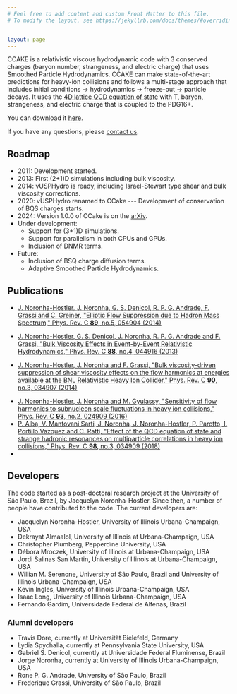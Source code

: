 ```yaml
---
# Feel free to add content and custom Front Matter to this file.
# To modify the layout, see https://jekyllrb.com/docs/themes/#overriding-theme-defaults


layout: page
---
```


CCAKE is a relativistic viscous hydrodynamic code with 3 conserved charges (baryon number, strangeness, and electric charge) that uses Smoothed Particle Hydrodynamics. CCAKE can make state-of-the-art predictions for heavy-ion collisions and follows a multi-stage approach that includes initial conditions -> hydrodynamics -> freeze-out -> particle decays.  It uses the [4D lattice QCD equation of state](https://zenodo.org/record//6829115/) with T, baryon, strangeness, and electric charge that is coupled to the PDG16+.

You can download it [here](https://github.com/the-nuclear-confectionery/CCAKE).

If you have any questions, please [contact us](mailto:jnorhos@illinois.edu).

## Roadmap

- 2011: Development started.
- 2013: First (2+1)D simulations including bulk viscosity.
- 2014: vUSPHydro is ready, including Israel-Stewart type shear and bulk viscosity corrections.
- 2020: vUSPHydro renamed to CCake --- Development of conservation of BQS charges starts.
- 2024: Version 1.0.0 of CCake is on the [arXiv](https://arxiv.org/pdf/2405.09648).
- Under development:
    - Support for (3+1)D simulations.
    - Support for parallelism in both CPUs and GPUs.
    - Inclusion of DNMR terms.
- Future:
    - Inclusion of BSQ charge diffusion terms.
    - Adaptive Smoothed Particle Hydrodynamics.

## Publications

<!--Ideal Hydro-->
- [J. Noronha-Hostler, J. Noronha, G. S. Denicol, R. P. G. Andrade, F. Grassi and C. Greiner, "Elliptic Flow Suppression due to Hadron Mass Spectrum," Phys. Rev. C **89**, no.5, 054904 (2014)](https://www.doi.org/10.1103/PhysRevC.89.054904)
<!--Bulk version-->
- [J. Noronha-Hostler, G. S. Denicol, J. Noronha, R. P. G. Andrade and F. Grassi, "Bulk Viscosity Effects in Event-by-Event Relativistic Hydrodynamics," Phys. Rev. C **88**, no.4, 044916 (2013)](https://www.doi.org/10.1103/PhysRevC.88.044916)
<!--Bulk+Shear version-->
- [J. Noronha-Hostler, J. Noronha and F. Grassi, "Bulk viscosity-driven suppression of shear viscosity effects on the flow harmonics at energies available at the BNL Relativistic Heavy Ion Collider," Phys. Rev. C **90**, no.3, 034907 (2014)](https://doi.org/10.1103/PhysRevC.90.034907)
<!--With hadronic resonances-->
- [J. Noronha-Hostler, J. Noronha and M. Gyulassy, "Sensitivity of flow harmonics to subnucleon scale fluctuations in heavy ion collisions," Phys. Rev. C **93**, no.2, 024909 (2016)](https://doi.org/10.1103/PhysRevC.93.024909)
- [P. Alba, V. Mantovani Sarti, J. Noronha, J. Noronha-Hostler, P. Parotto, I. Portillo Vazquez and C. Ratti, "Effect of the QCD equation of state and strange hadronic resonances on multiparticle correlations in heavy ion collisions," Phys. Rev. C **98**, no.3, 034909 (2018)](https://doi.org/10.1103/PhysRevC.98.034909)
- 

<!--## Talks and Posters

- Conference 1: Presenter, Title, Location, Date (pdf link)-->

## Developers

The code started as a post-doctoral research project at the University of São Paulo, Brazil, by Jacquelyn Noronha-Hostler. Since then, a number of people have contributed to the code. The current developers are:

- Jacquelyn Noronha-Hostler, University of Illinois Urbana-Champaign, USA
- Dekrayat Almaalol, University of Illinois at Urbana-Champaign, USA
- Christopher Plumberg, Pepperdine University, USA
- Débora Mroczek, University of Illinois at Urbana-Champaign, USA
- Jordi Salinas San Martin, University of Illinois at Urbana-Champaign, USA
- Willian M. Serenone, University of São Paulo, Brazil and University of Illinois Urbana-Champaign, USA
- Kevin Ingles, University of Illinois Urbana-Champaign, USA
- Isaac Long, University of Illinois Urbana-Champaign, USA
- Fernando Gardim, Universidade Federal de Alfenas, Brazil

### Alumni developers
- Travis Dore, currently at Universität Bielefeld, Germany
- Lydia Spychalla, currently at Pennsylvania State University, USA
- Gabriel S. Denicol, currently at Universidade Federal Fluminense, Brazil
- Jorge Noronha, currently at University of Illinois Urbana-Champaign, USA
- Rone P. G. Andrade, University of São Paulo, Brazil
- Frederique Grassi, University of São Paulo, Brazil


